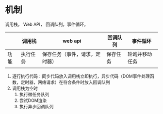 # 机制
调用栈， Web API， 回调队列，事件循环，

|  | 调用栈 | web api | 回调队列 | 事件循环 |
| --- | --- | --- | --- | --- |
| 功能 | 执行任务 | 保存任务（事件，请求，定时器） | 保存任务 | 轮询并移动任务 |
|  |  |  |  |  |

1. 逐行执行代码：同步代码放入调用栈立即执行，异步代码（DOM事件处理函数，定时器，网络请求）在符合条件时放入回调队列
2. 调用栈为空时
	1. 执行微任务队列
	2. 尝试DOM渲染
	3. 执行异步回调队列